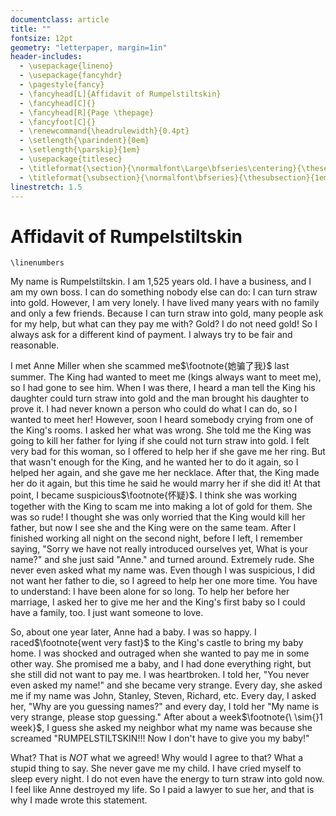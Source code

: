 ```yaml
---
documentclass: article
title: ""
fontsize: 12pt
geometry: "letterpaper, margin=1in"
header-includes:
  - \usepackage{lineno}
  - \usepackage{fancyhdr}
  - \pagestyle{fancy}
  - \fancyhead[L]{Affidavit of Rumpelstiltskin}
  - \fancyhead[C]{}
  - \fancyhead[R]{Page \thepage}
  - \fancyfoot[C]{}
  - \renewcommand{\headrulewidth}{0.4pt}
  - \setlength{\parindent}{0em}
  - \setlength{\parskip}{1em}
  - \usepackage{titlesec}
  - \titleformat{\section}{\normalfont\Large\bfseries\centering}{\thesection}{1em}{}
  - \titleformat{\subsection}{\normalfont\bfseries}{\thesubsection}{1em}{}
linestretch: 1.5
---
```

# Affidavit of Rumpelstiltskin

```{=latex}
\linenumbers
```

My name is Rumpelstiltskin. I am 1,525 years old. I have a business, and I am my own boss. I can do something nobody else can do: I can turn straw into gold. However, I am very lonely. I have lived many years with no family and only a few friends. Because I can turn straw into gold, many people ask for my help, but what can they pay me with? Gold? I do not need gold! So I always ask for a different kind of payment. I always try to be fair and reasonable. 

I met Anne Miller when she scammed me$\footnote{她骗了我}$  last summer. The King had wanted to meet me (kings always want to meet me), so I had gone to see him. When I was there, I heard a man tell the King his daughter could turn straw into gold and the man brought his daughter to prove it. I had never known a person who could do what I can do, so I wanted to meet her! However, soon I heard somebody crying from one of the King's rooms. I asked her what was wrong. She told me the King was going to kill her father for lying if she could not turn straw into gold. I felt very bad for this woman, so I offered to help her if she gave me her ring. But that wasn't enough for the King, and he wanted her to do it again, so I helped her again, and she gave me her necklace. After that, the King made her do it again, but this time he said he would marry her if she did it! At that point, I became suspicious$\footnote{怀疑}$. I think she was working together with the King to scam me into making a lot of gold for them. She was so rude! I thought she was only worried that the King would kill her father, but now I see she and the King were on the same team. After I finished working all night on the second night, before I left, I remember saying, "Sorry we have not really introduced ourselves yet, What is your name?" and she just said "Anne." and turned around. Extremely rude. She never even asked what my name was. Even though I was suspicious, I did not want her father to die, so I agreed to help her one more time. You have to understand: I have been alone for so long. To help her before her marriage, I asked her to give me her and the King's first baby so I could have a family, too. I just want someone to love. 

So, about one year later, Anne had a baby. I was so happy. I raced$\footnote{went very fast}$ to the King's castle to bring my baby home. I was shocked and outraged when she wanted to pay me in some other way. She promised me a baby, and I had done everything right, but she still did not want to pay me. I was heartbroken. I told her, "You never even asked my name!" and she became very strange. Every day, she asked me if my name was John, Stanley, Steven, Richard, etc. Every day, I asked her, "Why are you guessing names?" and every day, I told her "My name is very strange, please stop guessing." After about a week$\footnote{\ \sim{}1 week}$, I guess she asked my neighbor what my name was because she screamed "RUMPELSTILTSKIN!!! Now I don't have to give you my baby!" 

What? That is *NOT* what we agreed! Why would I agree to that? What a stupid thing to say. She never gave me my child. I have cried myself to sleep every night. I do not even have the energy to turn straw into gold now. I feel like Anne destroyed my life. So I paid a lawyer to sue her, and that is why I made wrote this statement. 


